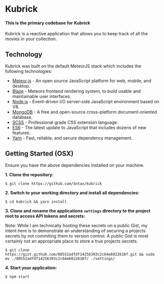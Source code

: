 # Kubrick
#### This is the primary codebase for Kubrick

Kubrick is a reactive application that allows you to keep track of all the movies in your collection.


## Technology

Kubrick was built on the default MeteorJS stack which includes the following technologies:

* [Meteor.js](https://meteor.com/) - An open source JavaScript platform for web, mobile, and desktop.
* [Blaze](https://www.meteor.com/blaze/) - Meteors frontend rendering system, to build usable and maintainable user interfaces.
* [Node.js](https://nodejs.org/) - Event-driven I/O server-side JavaScript environment based on V8.
* [MongoDB](https://www.mongodb.com/) - A free and open-source cross-platform document-oriented database.
* [SCSS](http://sass-lang.com/) - Professional grade CSS extension language.
* [ES6](http://tc39wiki.calculist.org/es6/) - The latest update to JavaScript that includes dozens of new features.
* [Yarn](https://yarnpkg.com/en/) - Fast, reliable, and secure dependency management.


## Getting Started (OSX)

Ensure you have the above dependencies installed on your machine.

**1. Clone the repository:**

```
$ git clone https://github.com/Sntax/kubrick
```

**2. Switch to your working directory and install all dependencies:**

```
$ cd kubrick && yarn install
```

**3. Clone and rename the applications `settings` directory to the project root to access API tokens and secrets:**

Note: While I am technically hosting these secrets on a public Gist, my intent here is to demonstrate an understanding of securing a projects secrets by not commiting them to version control. A public Gist is most certainly not an appropriate place to store a true projects secrets.

```
$ git clone https://gist.github.com/80552adfdf14256393c2c64e6022610f.git && sudo mv ./80552adfdf14256393c2c64e6022610f/ ./settings/
```

**4. Start your application:**

```
$ npm start
```
